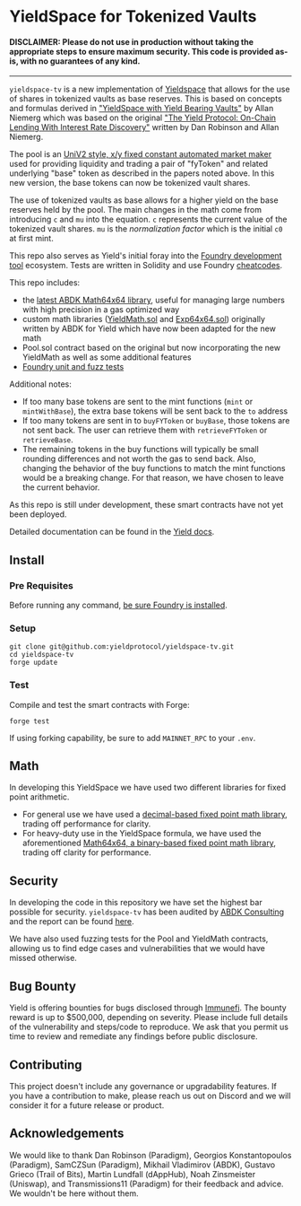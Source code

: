 # YieldSpace for Tokenized Vaults

#### DISCLAIMER: Please do not use in production without taking the appropriate steps to ensure maximum security. This code is provided as-is, with no guarantees of any kind.

---

`yieldspace-tv` is a new implementation of [Yieldspace](https://github.com/yieldprotocol/yieldspace-v2) that allows for the use of shares in tokenized vaults as base reserves. This is based on concepts and formulas derived in ["YieldSpace with Yield Bearing Vaults"](https://hackmd.io/lRZ4mgdrRgOpxZQXqKYlFw?both) by Allan Niemerg which was based on the original ["The Yield Protocol: On-Chain Lending With
Interest Rate Discovery"](https://yield.is/Yield.pdf) written by Dan Robinson and Allan Niemerg.

The pool is an [UniV2 style, x/y fixed constant automated market maker](https://uniswap.org/whitepaper.pdf) used for providing liquidity and trading a pair of "fyToken" and related underlying "base" token as described in the papers noted above. In this new version, the base tokens can now be tokenized vault shares.

The use of tokenized vaults as base allows for a higher yield on the base reserves held by the pool. The main changes in the math come from introducing `c` and `mu` into the equation. `c` represents the current value of the tokenized vault shares. `mu` is the _normalization factor_ which is the initial `c0` at first mint.

This repo also serves as Yield's initial foray into the [Foundry development tool](https://github.com/gakonst/foundry) ecosystem. Tests are written in Solidity and use Foundry [cheatcodes](https://github.com/gakonst/foundry/tree/master/forge#cheat-codes).

This repo includes:

- the [latest ABDK Math64x64 library](https://github.com/abdk-consulting/abdk-libraries-solidity/blob/master/ABDKMath64x64.sol), useful for managing large numbers with high precision in a gas optimized way
- custom math libraries ([YieldMath.sol](https://github.com/yieldprotocol/yieldspace-tv/blob/update-yieldmath/src/YieldMath.sol) and [Exp64x64.sol](https://github.com/yieldprotocol/yieldspace-tv/blob/update-yieldmath/src/Exp64x64.sol)) originally written by ABDK for Yield which have now been adapted for the new math
- Pool.sol contract based on the original but now incorporating the new YieldMath as well as some additional features
- [Foundry unit and fuzz tests](https://github.com/yieldprotocol/yieldspace-tv/tree/update-yieldmath/src/test)

Additional notes:

- If too many base tokens are sent to the mint functions (`mint` or `mintWithBase`), the extra base tokens will be sent back to the `to` address
- If too many tokens are sent in to `buyFYToken` or `buyBase`, those tokens are not sent back. The user can retrieve them with `retrieveFYToken` or `retrieveBase`.
- The remaining tokens in the buy functions will typically be small rounding differences and not worth the gas to send back. Also, changing the behavior of the buy functions to match the mint functions would be a breaking change. For that reason, we have chosen to leave the current behavior.

As this repo is still under development, these smart contracts have not yet been deployed.

Detailed documentation can be found in the [Yield docs](docs.yieldprotocol.com).

## Install

### Pre Requisites

Before running any command, [be sure Foundry is installed](https://github.com/gakonst/foundry#installation).

### Setup

```
git clone git@github.com:yieldprotocol/yieldspace-tv.git
cd yieldspace-tv
forge update
```

### Test

Compile and test the smart contracts with Forge:

```
forge test
```

If using forking capability, be sure to add `MAINNET_RPC` to your `.env`.

## Math

In developing this YieldSpace we have used two different libraries for fixed point arithmetic.

- For general use we have used a [decimal-based fixed point math library](https://github.com/yieldprotocol/fyDai/blob/master/contracts/helpers/DecimalMath.sol), trading off performance for clarity.
- For heavy-duty use in the YieldSpace formula, we have used the aforementioned [Math64x64, a binary-based fixed point math library](https://github.com/yieldprotocol/yieldspace-tv/blob/update-yieldmath/src/YieldMath.sol), trading off clarity for performance.

## Security

In developing the code in this repository we have set the highest bar possible for security. `yieldspace-tv` has been audited by [ABDK Consulting](https://www.abdk.consulting/) and the report can be found [here](https://github.com/yieldprotocol/yieldspace-tv/blob/main/audit/ABDK_Yield_yieldspace_tv_v_1_0.pdf).

We have also used fuzzing tests for the Pool and YieldMath contracts, allowing us to find edge cases and vulnerabilities that we would have missed otherwise.

## Bug Bounty

Yield is offering bounties for bugs disclosed through [Immunefi](https://immunefi.com/bounty/yieldprotocol). The bounty reward is up to $500,000, depending on severity. Please include full details of the vulnerability and steps/code to reproduce. We ask that you permit us time to review and remediate any findings before public disclosure.

## Contributing

This project doesn't include any governance or upgradability features. If you have a contribution to make, please reach us out on Discord and we will consider it for a future release or product.

## Acknowledgements

We would like to thank Dan Robinson (Paradigm), Georgios Konstantopoulos (Paradigm), SamCZSun (Paradigm), Mikhail Vladimirov (ABDK), Gustavo Grieco (Trail of Bits), Martin Lundfall (dAppHub), Noah Zinsmeister (Uniswap), and Transmissions11 (Paradigm) for their feedback and advice. We wouldn't be here without them.
